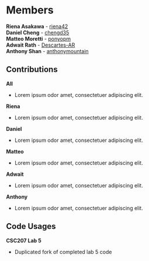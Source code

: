 # Members
**Riena Asakawa** - [riena42](https://github.com/riena42)  
**Daniel Cheng** - [chengd35](https://github.com/chengd35)  
**Matteo Moretti** - [ponyopm](https://github.com/ponyopm)  
**Adwait Rath** - [Descartes-AR](https://github.com/Descartes-AR)  
**Anthony Shan** - [anthonymountain](https://github.com/anthonymountain)

## Contributions
**All**
  - Lorem ipsum odor amet, consectetuer adipiscing elit.

**Riena**
  - Lorem ipsum odor amet, consectetuer adipiscing elit.

**Daniel**
  - Lorem ipsum odor amet, consectetuer adipiscing elit.

**Matteo**
  - Lorem ipsum odor amet, consectetuer adipiscing elit.

**Adwait**
  - Lorem ipsum odor amet, consectetuer adipiscing elit.

**Anthony**
  - Lorem ipsum odor amet, consectetuer adipiscing elit.

## Code Usages
**CSC207 Lab 5**
  - Duplicated fork of completed lab 5 code
